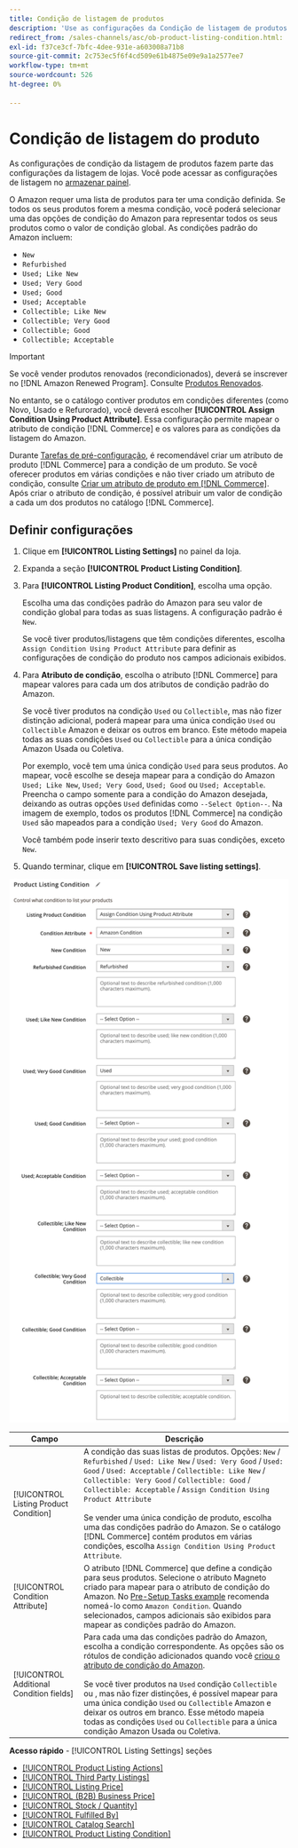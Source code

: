 ```yaml
---
title: Condição de listagem de produtos
description: 'Use as configurações da Condição de listagem de produtos para mapear seus produtos do Commerce a uma condição de produto Amazon, como "Novo" ou "Refurbado".'
redirect_from: /sales-channels/asc/ob-product-listing-condition.html: 
exl-id: f37ce3cf-7bfc-4dee-931e-a603008a71b8
source-git-commit: 2c753ec5f6f4cd509e61b4875e09e9a1a2577ee7
workflow-type: tm+mt
source-wordcount: 526
ht-degree: 0%

---
```


# Condição de listagem do produto

As configurações de condição da listagem de produtos fazem parte das configurações da listagem de lojas. Você pode acessar as configurações de listagem no [armazenar painel](./amazon-store-dashboard.md).

O Amazon requer uma lista de produtos para ter uma condição definida. Se todos os seus produtos forem a mesma condição, você poderá selecionar uma das opções de condição do Amazon para representar todos os seus produtos como o valor de condição global. As condições padrão do Amazon incluem:

- `New`
- `Refurbished`
- `Used; Like New`
- `Used; Very Good`
- `Used; Good`
- `Used; Acceptable`
- `Collectible; Like New`
- `Collectible; Very Good`
- `Collectible; Good`
- `Collectible; Acceptable`

>[!IMPORTANT]
>
>Se você vender produtos renovados (recondicionados), deverá se inscrever no [!DNL Amazon Renewed Program]. Consulte [Produtos Renovados](./renewed-products.md).

No entanto, se o catálogo contiver produtos em condições diferentes (como Novo, Usado e Refurorado), você deverá escolher **[!UICONTROL Assign Condition Using Product Attribute]**. Essa configuração permite mapear o atributo de condição [!DNL Commerce] e os valores para as condições da listagem do Amazon.

Durante [Tarefas de pré-configuração](./amazon-pre-setup-tasks.md), é recomendável criar um atributo de produto [!DNL Commerce] para a condição de um produto. Se você oferecer produtos em várias condições e não tiver criado um atributo de condição, consulte [Criar um atributo de produto em [!DNL Commerce]](./ob-creating-magento-attributes.md). Após criar o atributo de condição, é possível atribuir um valor de condição a cada um dos produtos no catálogo [!DNL Commerce].

## Definir configurações

1. Clique em **[!UICONTROL Listing Settings]** no painel da loja.

1. Expanda a seção **[!UICONTROL Product Listing Condition]**.

1. Para **[!UICONTROL Listing Product Condition]**, escolha uma opção.

   Escolha uma das condições padrão do Amazon para seu valor de condição global para todas as suas listagens. A configuração padrão é `New`.

   Se você tiver produtos/listagens que têm condições diferentes, escolha `Assign Condition Using Product Attribute` para definir as configurações de condição do produto nos campos adicionais exibidos.

1. Para **Atributo de condição**, escolha o atributo [!DNL Commerce] para mapear valores para cada um dos atributos de condição padrão do Amazon.

   Se você tiver produtos na condição `Used` ou `Collectible`, mas não fizer distinção adicional, poderá mapear para uma única condição `Used` ou `Collectible` Amazon e deixar os outros em branco. Este método mapeia todas as suas condições `Used` ou `Collectible` para a única condição Amazon Usada ou Coletiva.

   Por exemplo, você tem uma única condição `Used` para seus produtos. Ao mapear, você escolhe se deseja mapear para a condição do Amazon `Used; Like New`, `Used; Very Good`, `Used; Good` ou `Used; Acceptable`. Preencha o campo somente para a condição do Amazon desejada, deixando as outras opções `Used` definidas como `--Select Option--`. Na imagem de exemplo, todos os produtos [!DNL Commerce] na condição `Used` são mapeados para a condição `Used; Very Good` do Amazon.

   Você também pode inserir texto descritivo para suas condições, exceto `New`.

1. Quando terminar, clique em **[!UICONTROL Save listing settings]**.

![Condição de listagem do produto](assets/amazon-product-listing-condition.png)

| Campo | Descrição |
|---|---|
| [!UICONTROL Listing Product Condition] | A condição das suas listas de produtos. Opções: `New` / `Refurbished` / `Used: Like New` / `Used: Very Good` / `Used: Good` / `Used: Acceptable` / `Collectible: Like New` / `Collectible: Very Good` / `Collectible: Good` / `Collectible: Acceptable` / `Assign Condition Using Product Attribute`<br><br>Se vender uma única condição de produto, escolha uma das condições padrão do Amazon. Se o catálogo [!DNL Commerce] contém produtos em várias condições, escolha `Assign Condition Using Product Attribute`. |
| [!UICONTROL Condition Attribute] | O atributo [!DNL Commerce] que define a condição para seus produtos. Selecione o atributo Magneto criado para mapear para o atributo de condição do Amazon. No [Pre-Setup Tasks example](./ob-creating-magento-attributes.md) recomenda nomeá-lo como `Amazon Condition`. Quando selecionados, campos adicionais são exibidos para mapear as condições padrão do Amazon. |
| [!UICONTROL Additional Condition fields] | Para cada uma das condições padrão do Amazon, escolha a condição correspondente. As opções são os rótulos de condição adicionados quando você [criou o atributo de condição do Amazon](./ob-creating-magento-attributes.md).<br><br>Se você tiver produtos na  `Used` condição  `Collectible` ou , mas não fizer distinções, é possível mapear para uma única condição  `Used` ou  `Collectible` Amazon e deixar os outros em branco. Esse método mapeia todas as condições `Used` ou `Collectible` para a única condição Amazon Usada ou Coletiva. |

**Acesso rápido**  -  [!UICONTROL Listing Settings] seções

- [[!UICONTROL Product Listing Actions]](./product-listing-actions.md)
- [[!UICONTROL Third Party Listings]](./third-party-listing-settings.md)
- [[!UICONTROL Listing Price]](./listing-price.md)
- [[!UICONTROL (B2B) Business Price]](./business-pricing.md)
- [[!UICONTROL Stock / Quantity]](./stock-quantity.md)
- [[!UICONTROL Fulfilled By]](./fulfilled-by.md)
- [[!UICONTROL Catalog Search]](./catalog-search.md)
- [[!UICONTROL Product Listing Condition]](./product-listing-condition.md)
